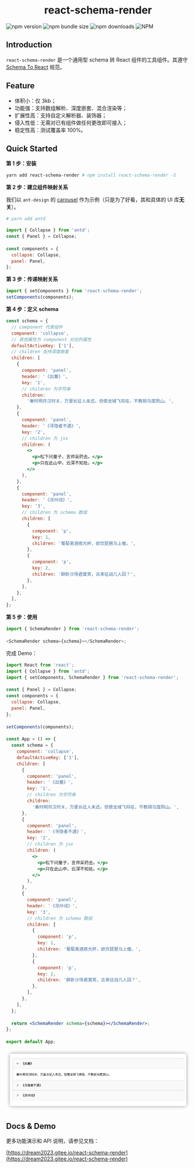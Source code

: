 <h1 align="center">react-schema-render</h1>

![npm version](https://img.shields.io/npm/v/@dream2023/react-schema-render?style=for-the-badge)
![npm bundle size](https://img.shields.io/bundlephobia/minzip/@dream2023/react-schema-render?style=for-the-badge)
![npm downloads](https://img.shields.io/npm/dt/@dream2023/react-schema-render?style=for-the-badge)
![NPM](https://img.shields.io/npm/l/@dream2023/react-schema-render?style=for-the-badge)

## Introduction

`react-schema-render` 是一个通用型 schema 转 React 组件的工具组件。其遵守 [Schema To React](https://dream2023.gitee.io/react-schema-render/规范) 规范。

## Feature

- 体积小：仅 3kb；
- 功能强：支持数组解析、深度嵌套、混合渲染等；
- 扩展性高：支持自定义解析器、装饰器；
- 侵入性低：无需对已有组件做任何更改即可接入；
- 稳定性高：测试覆盖率 100%。

## Quick Started

**第 1 步：安装**

```bash
yarn add react-schema-render # npm install react-schema-render -S
```

**第 2 步：建立组件映射关系**

我们以 `ant-design` 的 [carousel](https://ant.design/components/carousel-cn/) 作为示例（只是为了好看，其和具体的 UI 库**无关**）。

```bash
# yarn add antd
```

```js
import { Collapse } from 'antd';
const { Panel } = Collapse;

const components = {
  collapse: Collapse,
  panel: Panel,
};
```

**第 3 步：传递映射关系**

```js
import { setComponents } from 'react-schema-render';
setComponents(components);
```

**第 4 步：定义 schema**

```jsx
const schema = {
  // component 代表组件
  component: 'collapse',
  // 其他属性为 component 对应的属性
  defaultActiveKey: ['1'],
  // children 支持深度嵌套
  children: [
    {
      component: 'panel',
      header: '《出塞》',
      key: '1',
      // children 为字符串
      children:
        '秦时明月汉时关，万里长征人未还。但使龙城飞将在，不教胡马度阴山。',
    },
    {
      component: 'panel',
      header: '《寻隐者不遇》',
      key: '2',
      // children 为 jsx
      children: (
        <>
          <p>松下问童子，言师采药去。</p>
          <p>只在此山中，云深不知处。</p>
        </>
      ),
    },
    {
      component: 'panel',
      header: '《凉州词》',
      key: '3',
      // children 为 schema 数组
      children: [
        {
          component: 'p',
          key: 1,
          children: '葡萄美酒夜光杯，欲饮琵琶马上催。',
        },
        {
          component: 'p',
          key: 2,
          children: '醉卧沙场君莫笑，古来征战几人回？',
        },
      ],
    },
  ],
};
```

**第 5 步：使用**

```js
import { SchemaRender } from 'react-schema-render';

<SchemaRender schema={schema}></SchemaRender>;
```

完成 Demo：

```jsx
import React from 'react';
import { Collapse } from 'antd';
import { setComponents, SchemaRender } from 'react-schema-render';

const { Panel } = Collapse;
const components = {
  collapse: Collapse,
  panel: Panel,
};

setComponents(components);

const App = () => {
  const schema = {
    component: 'collapse',
    defaultActiveKey: ['1'],
    children: [
      {
        component: 'panel',
        header: '《出塞》',
        key: '1',
        // children 为字符串
        children:
          '秦时明月汉时关，万里长征人未还。但使龙城飞将在，不教胡马度阴山。',
      },
      {
        component: 'panel',
        header: '《寻隐者不遇》',
        key: '2',
        // children 为 jsx
        children: (
          <>
            <p>松下问童子，言师采药去。</p>
            <p>只在此山中，云深不知处。</p>
          </>
        ),
      },
      {
        component: 'panel',
        header: '《凉州词》',
        key: '3',
        // children 为 schema 数组
        children: [
          {
            component: 'p',
            key: 1,
            children: '葡萄美酒夜光杯，欲饮琵琶马上催。',
          },
          {
            component: 'p',
            key: 2,
            children: '醉卧沙场君莫笑，古来征战几人回？',
          },
        ],
      },
    ],
  };

  return <SchemaRender schema={schema}></SchemaRender>;
};

export default App;
```

[![demo](./demo.png)](https://dream2023.gitee.io/react-schema-render/)

## Docs & Demo

更多功能演示和 API 说明，请参见文档：

[https://dream2023.gitee.io/react-schema-render](https://dream2023.gitee.io/react-schema-render)
